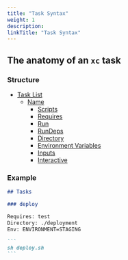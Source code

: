 ```yaml
---
title: "Task Syntax"
weight: 1
description:
linkTitle: "Task Syntax"
---
```


## The anatomy of an `xc` task

### Structure

- [Task List](/task-syntax/task-list/)
  - [Name](/task-syntax/task-name/)
    - [Scripts](/task-syntax/scripts/)
    - [Requires](/task-syntax/requires/)
    - [Run](/task-syntax/run/)
    - [RunDeps](/task-syntax/run-deps/)
    - [Directory](/task-syntax/directory/)
    - [Environment Variables](/task-syntax/environment-variables/)
    - [Inputs](/task-syntax/inputs/)
    - [Interactive](/task-syntax/interactive/)

### Example

````md
## Tasks

### deploy

Requires: test
Directory: ./deployment
Env: ENVIRONMENT=STAGING

```
sh deploy.sh
```
````
